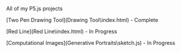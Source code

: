 All of my P5.js projects

[Two Pen Drawing Tool](Drawing Tool\index.html) - Complete

[Red Line](Red Line\index.html) - In Progress

[Computational Images](Generative Portraits\sketch.js) - In Progress